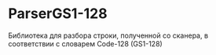 # ParserGS1-128
Библиотека для разбора строки, полученной со сканера, в соответствии с словарем Code-128 (GS1-128)
